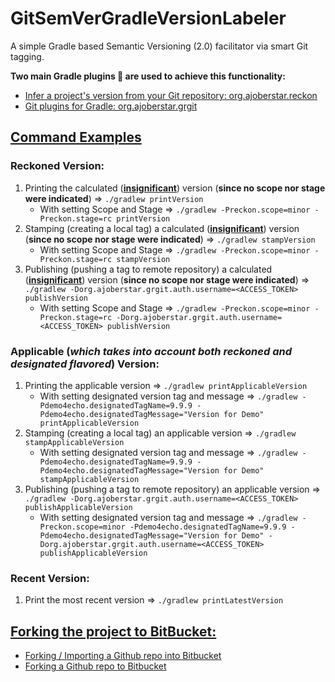 # GitSemVerGradleVersionLabeler
A simple Gradle based Semantic Versioning (2.0) facilitator via smart Git tagging.<BR/>

__Two main Gradle plugins :electric_plug: are used to achieve this functionality:__
- [Infer a project's version from your Git repository: org.ajoberstar.reckon](https://plugins.gradle.org/plugin/org.ajoberstar.reckon)
- [Git plugins for Gradle: org.ajoberstar.grgit](https://plugins.gradle.org/plugin/org.ajoberstar.grgit)

## <INS>Command Examples</INS>

### Reckoned Version:

1. Printing the calculated (<INS>**insignificant**</INS>) version (__since no scope nor stage were indicated__) => `./gradlew printVersion`
 	- With setting Scope and Stage => `./gradlew -Preckon.scope=minor -Preckon.stage=rc printVersion`
2. Stamping (creating a local tag) a calculated (<INS>**insignificant**</INS>) version (__since no scope nor stage were indicated__) => `./gradlew stampVersion`
	- With setting Scope and Stage => `./gradlew -Preckon.scope=minor -Preckon.stage=rc stampVersion`
3. Publishing (pushing a tag to remote repository) a calculated (<INS>**insignificant**</INS>) version (__since no scope nor stage were indicated__) => `./gradlew -Dorg.ajoberstar.grgit.auth.username=<ACCESS_TOKEN> publishVersion`
	- With setting Scope and Stage => `./gradlew -Preckon.scope=minor -Preckon.stage=rc -Dorg.ajoberstar.grgit.auth.username=<ACCESS_TOKEN> publishVersion`

### Applicable (*which takes into account both reckoned and designated flavored*) Version:

1. Printing the applicable version => `./gradlew printApplicableVersion`
 	- With setting designated version tag and message => `./gradlew -Pdemo4echo.designatedTagName=9.9.9 -Pdemo4echo.designatedTagMessage="Version for Demo" printApplicableVersion`
2. Stamping (creating a local tag) an applicable version => `./gradlew stampApplicableVersion`
	- With setting designated version tag and message => `./gradlew -Pdemo4echo.designatedTagName=9.9.9 -Pdemo4echo.designatedTagMessage="Version for Demo" stampApplicableVersion`
3. Publishing (pushing a tag to remote repository) an applicable version => `./gradlew -Dorg.ajoberstar.grgit.auth.username=<ACCESS_TOKEN> publishApplicableVersion`
	- With setting designated version tag and message => `./gradlew -Preckon.scope=minor -Pdemo4echo.designatedTagName=9.9.9 -Pdemo4echo.designatedTagMessage="Version for Demo" -Dorg.ajoberstar.grgit.auth.username=<ACCESS_TOKEN> publishApplicableVersion`

### Recent Version:

1. Print the most recent version => `./gradlew printLatestVersion`

## <INS>Forking the project to BitBucket:</INS>
- [Forking / Importing a Github repo into Bitbucket](https://medium.com/faun/forking-importing-a-github-repo-into-bitbucket-a8a2adb1ec16)
- [Forking a Github repo to Bitbucket](https://gist.github.com/sangeeths/9467061)
